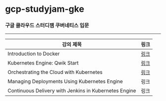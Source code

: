 # gcp-studyjam-gke
### 구글 클라우드 스터디잼 쿠버네티스 입문
---
| 강의 제목 | 링크 |
|-------------------------------------------------------|----------|
| Introduction to Docker |  [링크](https://github.com/yejin9858/gcp-studyjam-gke/tree/main/Introduction%20to%20Docker/) |
| Kubernetes Engine: Qwik Start |  [링크](https://github.com/yejin9858/gcp-studyjam-gke/tree/main/Kubernetes%20Engine:%20Qwik%20Start/) |
| Orchestrating the Cloud with Kubernetes |  [링크](https://github.com/yejin9858/gcp-studyjam-gke/tree/main/Orchestrating%20the%20Cloud%20with%20Kubernetes) |
| Managing Deployments Using Kubernetes Engine | 링크 |
| Continuous Delivery with Jenkins in Kubernetes Engine | 링크 |
